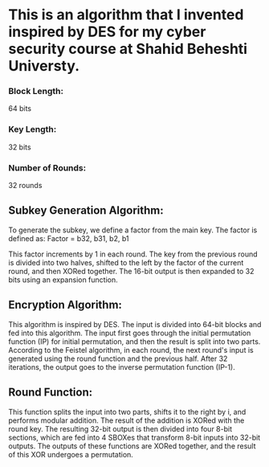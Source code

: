 # This is an algorithm that I invented inspired by DES for my cyber security course at Shahid Beheshti Universty. 

### Block Length:

64 bits

### Key Length:

32 bits

### Number of Rounds:

32 rounds

## Subkey Generation Algorithm:

To generate the subkey, we define a factor from the main key. The factor is defined as:
Factor = b32, b31, b2, b1

This factor increments by 1 in each round. The key from the previous round is divided into two halves, shifted to the left by the factor of the current round, and then XORed together. The 16-bit output is then expanded to 32 bits using an expansion function.

## Encryption Algorithm:

This algorithm is inspired by DES. The input is divided into 64-bit blocks and fed into this algorithm. The input first goes through the initial permutation function (IP) for initial permutation, and then the result is split into two parts. According to the Feistel algorithm, in each round, the next round's input is generated using the round function and the previous half. After 32 iterations, the output goes to the inverse permutation function (IP-1).

## Round Function:

This function splits the input into two parts, shifts it to the right by i, and performs modular addition. The result of the addition is XORed with the round key. The resulting 32-bit output is then divided into four 8-bit sections, which are fed into 4 SBOXes that transform 8-bit inputs into 32-bit outputs. The outputs of these functions are XORed together, and the result of this XOR undergoes a permutation.
